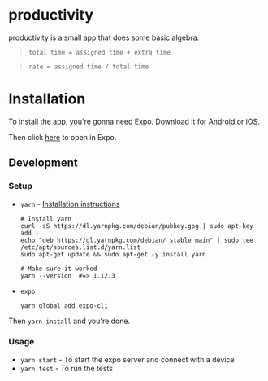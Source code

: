 # productivity

productivity is a small app that does some basic algebra:

> `total time = assigned time + extra time`

> `rate = assigned time / total time`

# Installation

To install the app, you're gonna need [Expo](https://expo.io/). Download it for [Android](http://bit.ly/2bZq5ew) or [iOS](http://apple.co/2c6HMtp).

Then click [here](https://expo.io/--/to-exp/exp%3A%2F%2Fexp.host%2F%40jethrodaniel%2Fproductivity) to open in Expo.

## Development

### Setup

* `yarn` - [Installation instructions](https://yarnpkg.com/en/docs/install)

    ```
    # Install yarn
    curl -sS https://dl.yarnpkg.com/debian/pubkey.gpg | sudo apt-key add -
    echo "deb https://dl.yarnpkg.com/debian/ stable main" | sudo tee /etc/apt/sources.list.d/yarn.list
    sudo apt-get update && sudo apt-get -y install yarn

    # Make sure it worked
    yarn --version  #=> 1.12.3
    ```

* `expo`

    ```
    yarn global add expo-cli
    ```

Then `yarn install` and you're done.

### Usage

* `yarn start` - To start the expo server and connect with a device
* `yarn test` - To run the tests
